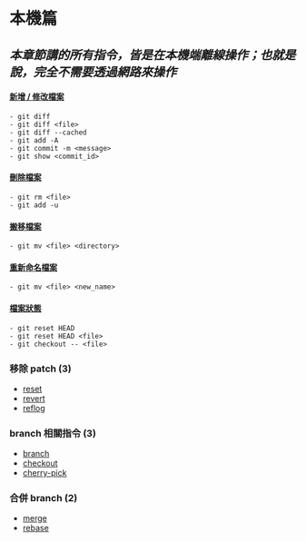 # 本機篇

## _本章節講的所有指令，皆是在本機端離線操作；也就是說，完全不需要透過網路來操作_

#### [新增 / 修改檔案](modify_files.md)

    - git diff
    - git diff <file>
    - git diff --cached
    - git add -A
    - git commit -m <message>
    - git show <commit_id>

#### [刪除檔案](remove_files.md)

    - git rm <file>
    - git add -u

#### [搬移檔案](move_files.md)

    - git mv <file> <directory>

#### [重新命名檔案](rename_files.md)

    - git mv <file> <new_name>

#### [檔案狀態](file_status.md)

    - git reset HEAD
    - git reset HEAD <file>
    - git checkout -- <file>

### 移除 patch (3)
* [reset](reset.md)
* [revert](revert.md)
* [reflog](reflog.md)

### branch 相關指令 (3)
* [branch](branch.md)
* [checkout](checkout.md)
* [cherry-pick](cherry-pick.md)

### 合併 branch (2)
* [merge](merge.md)
* [rebase](rebase.md)
